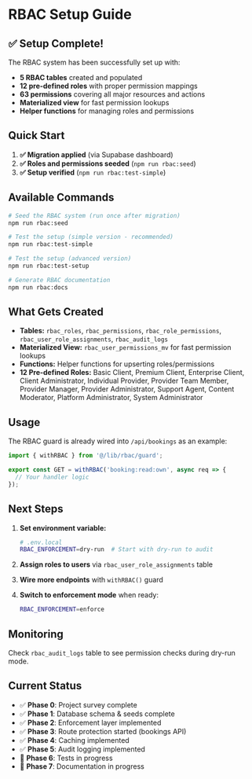 # RBAC Setup Guide

## ✅ Setup Complete!

The RBAC system has been successfully set up with:

- **5 RBAC tables** created and populated
- **12 pre-defined roles** with proper permission mappings
- **63 permissions** covering all major resources and actions
- **Materialized view** for fast permission lookups
- **Helper functions** for managing roles and permissions

## Quick Start

1. **✅ Migration applied** (via Supabase dashboard)
2. **✅ Roles and permissions seeded** (`npm run rbac:seed`)
3. **✅ Setup verified** (`npm run rbac:test-simple`)

## Available Commands

```bash
# Seed the RBAC system (run once after migration)
npm run rbac:seed

# Test the setup (simple version - recommended)
npm run rbac:test-simple

# Test the setup (advanced version)
npm run rbac:test-setup

# Generate RBAC documentation
npm run rbac:docs
```

## What Gets Created

- **Tables:** `rbac_roles`, `rbac_permissions`, `rbac_role_permissions`, `rbac_user_role_assignments`, `rbac_audit_logs`
- **Materialized View:** `rbac_user_permissions_mv` for fast permission lookups
- **Functions:** Helper functions for upserting roles/permissions
- **12 Pre-defined Roles:** Basic Client, Premium Client, Enterprise Client, Client Administrator, Individual Provider, Provider Team Member, Provider Manager, Provider Administrator, Support Agent, Content Moderator, Platform Administrator, System Administrator

## Usage

The RBAC guard is already wired into `/api/bookings` as an example:

```typescript
import { withRBAC } from '@/lib/rbac/guard';

export const GET = withRBAC('booking:read:own', async req => {
  // Your handler logic
});
```

## Next Steps

1. **Set environment variable:**

   ```bash
   # .env.local
   RBAC_ENFORCEMENT=dry-run  # Start with dry-run to audit
   ```

2. **Assign roles to users** via `rbac_user_role_assignments` table

3. **Wire more endpoints** with `withRBAC()` guard

4. **Switch to enforcement mode** when ready:
   ```bash
   RBAC_ENFORCEMENT=enforce
   ```

## Monitoring

Check `rbac_audit_logs` table to see permission checks during dry-run mode.

## Current Status

- ✅ **Phase 0**: Project survey complete
- ✅ **Phase 1**: Database schema & seeds complete
- ✅ **Phase 2**: Enforcement layer implemented
- ✅ **Phase 3**: Route protection started (bookings API)
- ✅ **Phase 4**: Caching implemented
- ✅ **Phase 5**: Audit logging implemented
- 🔄 **Phase 6**: Tests in progress
- 🔄 **Phase 7**: Documentation in progress
